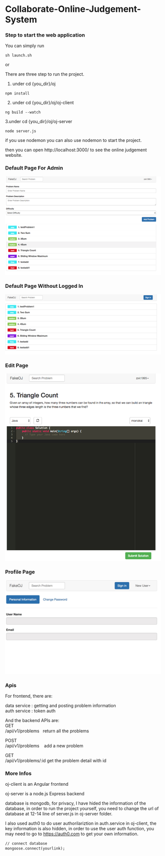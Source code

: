 # Collaborate-Online-Judgement-System

### Step to start the web application  

You can simply run  
```
sh launch.sh
```
or   

There are three step to run the project.
 
1. under cd {you_dir}/oj   
```
npm install
```
2. under cd {you_dir}/oj/oj-client
```
ng build --watch
```
3.under cd {you_dir}/oj/oj-server
```
node server.js
```
if you use nodemon you can also use nodemon to start the project.


then you can open http://localhost:3000/  to see the online judgement website.

### Default Page For Admin  
![Preview](./previews/Logged-In.png)
### Default Page Without Logged In  
![Preview](./previews/New-User.png)  
### Edit Page    
![Preview](./previews/editor-preview.png)    
### Profile Page  
![Preview](./previews/UserProfilePage.jpeg)  

### Apis  

For frontend, there are:  

data service :  getting and posting problem information  
auth service :  token auth 

And the backend APIs are:  
GET  
/api/v1/problems    return all the problems  

POST  
/api/v1/problems    add a new problem  

GET  
/api/v1/problems/:id get the problem detail with id

### More Infos
 
 oj-client is an Angular frontend
 
 oj-server is a node.js Express backend
 
 database is mongodb, for privacy, I have hided the information of the database, in order to run the project yourself, you need to change the url of database at 12-14 line of server.js in oj-server folder.
 
 I also used auth0 to do user authorilariztion in auth.service in oj-client, the key information is also hidden, in order to use the user auth function, you may need to go to https://auth0.com to get your own information.
 
 ```
 // connect database
mongoose.connect(yourlink);
 ```
